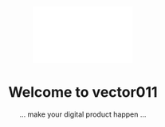 <p align="center">
  <a href="https://vector011.com/">
    <img src="/profile/logo-animated.gif" width="200" height="114" />
  </a>
</p>

<h1 align="center">Welcome to vector011</h1>

<p align="center">... make your digital product happen ...</p>
